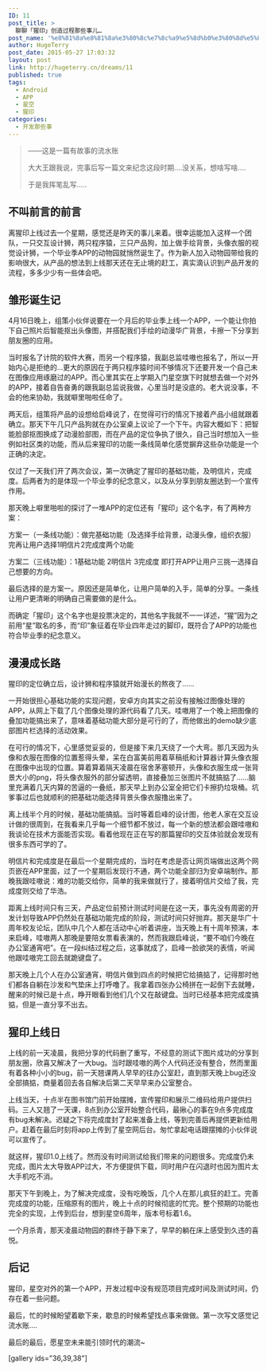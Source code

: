 ```yaml
---
ID: 11
post_title: >
  聊聊「猩印」创造过程那些事儿…
post_name: '%e8%81%8a%e8%81%8a%e3%80%8c%e7%8c%a9%e5%8d%b0%e3%80%8d%e5%88%9b%e9%80%a0%e8%bf%87%e7%a8%8b%e9%82%a3%e4%ba%9b%e4%ba%8b%e5%84%bf'
author: HugeTerry
post_date: 2015-05-27 17:03:32
layout: post
link: http://hugeterry.cn/dreams/11
published: true
tags:
  - Android
  - APP
  - 星空
  - 猩印
categories:
  - 开发那些事
---
```

<blockquote>——这是一篇有故事的流水账

大大王跟我说，完事后写一篇文来纪念这段时期….没关系，想啥写啥….

于是我挥笔乱写…..</blockquote>
<h2><strong>不叫前言的前言</strong></h2>
离猩印上线过去一个星期，感觉还是昨天的事儿来着。很幸运能加入这样一个团队，一只交互设计狮，两只程序猿，三只产品狗，加上做手绘背景，头像衣服的视觉设计狮，一个毕业季APP的动物园就悄然诞生了。作为新人加入动物园带给我的影响很大，从产品的想法到上线那天还在无止境的赶工，真实滴认识到产品开发的流程，多多少少有一些体会吧。
<h2><strong>雏形诞生记</strong></h2>
4月16日晚上，组策小伙伴说要在一个月后的毕业季上线一个APP，一个能让你拍下自己照片后智能抠出头像图，并搭配我们手绘的动漫华广背景，卡擦一下分享到朋友圈的应用。

当时报名了计院的软件大赛，而另一个程序猿，我副总监哇嗷也报名了，所以一开始内心是拒绝的…更大的原因在于两只程序猿时间不够情况下还要开发一个自己未在图像应用琢磨过的APP。而心里其实在上学期入门星空旗下时就想去做一个对外的APP，接着自告奋勇的跟我副总监说我做，心里当时是没底的。老大说没事，不会的他来协助，我就噼里啪啦任命了。

两天后，组策将产品的设想给启峰说了，在觉得可行的情况下接着产品小组就跟着确立。那天下午几只产品狗就在办公室桌上议论了一个下午。内容大概如下：把智能脸部抠图换成了动漫脸部图，而在产品的定位争执了很久，自己当时想加入一些例如社区类的功能，而从后来猩印的功能一条线简单化感觉摒弃这些杂功能是一个正确的决定。

仅过了一天我们开了两次会议，第一次确定了猩印的基础功能，及明信片，完成度。后两者为的是体现一个毕业季的纪念意义，以及从分享到朋友圈达到一个宣传作用。

那天晚上噼里啪啦的探讨了一堆APP的定位还有「猩印」这个名字，有了两种方案：

方案一（一条线功能）：做完基础功能（及选择手绘背景，动漫头像，组织衣服）完再让用户选择1明信片2完成度两个功能

方案二（三线功能）：1基础功能 2明信片 3完成度 即打开APP让用户三挑一选择自己想要的方向。

最后选择的是方案一。原因还是简单化，让用户简单的入手，简单的分享。一条线让用户更清晰的明确自己需要做的是什么。

而确定「猩印」这个名字也是投票决定的，其他名字我就不一一详述，“猩”因为之前用“星”取名的多，而“印”象征着在毕业四年走过的脚印，既符合了APP的功能也符合毕业季的纪念意义。
<h2><strong>漫漫成长路</strong></h2>
猩印的定位确立后，设计狮和程序猿就开始漫长的熬夜了……

一开始很担心基础功能的实现问题，安卓方向其实之前没有接触过图像处理的APP，从网上下载了几个图像处理的源代码看了几天。哇嗷用了一个晚上把图像的叠加功能搞出来了，意味着基础功能大部分是可行的了，而他做出的demo缺少底部图片栏选择的活动效果。

在可行的情况下，心里感觉妥妥的，但是接下来几天绕了一个大弯。那几天因为头像和衣服在图像的位置惹得头晕，呆在白富美前用着草稿纸和计算器计算头像衣服在图像中出现的位置。算着算着隔天凌晨在宿舍茅塞顿开，头像和衣服生成一张背景大小的png，将头像衣服外的部分留透明，直接叠加三张图片不就搞掂了……脑里充满着几天内算的苦逼的一叠纸，那天早上到办公室全把它们卡擦扔垃圾桶。坑爹事过后也就顺利的把基础功能选择背景头像衣服撸出来了。

离上线半个月的时候，基础功能搞掂。当时等着启峰的设计图，他老人家在交互设计做的很周到，在我看来几乎每一个细节都不放过，每一个新的想法都会跟哇嗷和我谈论在技术方面能否实现。看着他现在正在写的那篇猩印的交互体验就会发现有很多东西可学的了。

明信片和完成度是在最后一个星期完成的，当时在考虑是否让网页端做出这两个网页嵌在APP里面，过了一个星期后发现行不通，两个功能全部归为安卓端制作。那晚我跟哇嗷说：难的功能交给你，简单的我来做就行了，接着明信片交给了我，完成度则交给了华浩。

距离上线时间只有三天，产品定位前预计测试时间是在这一天，事先没有周密的开发计划导致APP仍然处在基础功能完成的阶段，测试时间只好抛弃。那天是华广十周年校友论坛，团队中几个人都在活动中心听着讲座，当天晚上有十周年预演，本来启峰，哇嗷两人那晚是要陪女票看表演的，然而我跟启峰说，“要不咱们今晚在办公室通宵吧”。在一段纠结过程之后，这事就成了，启峰一脸欲哭的表情，听闻他跟哇嗷完工回去就跪键盘了。

那天晚上几个人在办公室通宵，明信片做到四点的时候把它给搞掂了，记得那时他们都各自躺在沙发和气垫床上打呼噜了。我拿着四张办公椅拼在一起倒下去就睡，醒来的时候已是十点，睁开眼看到他们几个又在敲键盘。当时已经基本把完成度搞掂，但是一直分享不出去。
<h2><strong>猩印上线日</strong></h2>
上线的前一天凌晨，我把分享的代码删了重写，不经意的测试下图片成功的分享到朋友圈，欣喜又解决了一大bug。当时跟哇嗷的两个人代码还没有整合，然而里面有着各种小小的bug，前一天翘课两人早早的往办公室赶，直到那天晚上bug还没全部搞掂，商量着回去各自解决后第二天早早来办公室整合。

上线当天，十点半在图书馆门前开始摆摊，宣传猩印和展示二维码给用户提供扫码。三人又翘了一天课，8点到办公室开始整合代码，最揪心的事在9点多完成度有bug未解决。迟疑之下将完成度封了起来准备上线，等到完善后再提供更新给用户。赶着在最后时刻将app上传到了星空网后台。匆忙拿起电话跟摆摊的小伙伴说可以宣传了。

就这样，猩印1.0上线了。然而没有时间测试给我们带来的问题很多。完成度仍未完成，图片太大导致APP过大，不方便提供下载，同时用户在闪退时也因为图片太大手机吃不消。

那天下午到晚上，为了解决完成度，没有吃晚饭，几个人在那儿疯狂的赶工。完善完成度的功能，压缩原有的图片，晚上十点的时候彻底的忙完。整个预期的功能也完全的实现，上传到后台，想到星空6周年，版本号标着1.6。

一个月杀青，那天凌晨动物园的群终于静下来了，早早的躺在床上感受到久违的喜悦。
<h2><strong>后记</strong></h2>
猩印，星空对外的第一个APP，开发过程中没有规范项目完成时间及测试时间，仍存在着一些问题。

最后，忙的时候盼望着歇下来，歇息的时候希望找点事来做做。第一次写文感觉记流水账….

最后的最后，愿星空未来能引领时代的潮流~

[gallery ids="36,39,38"]